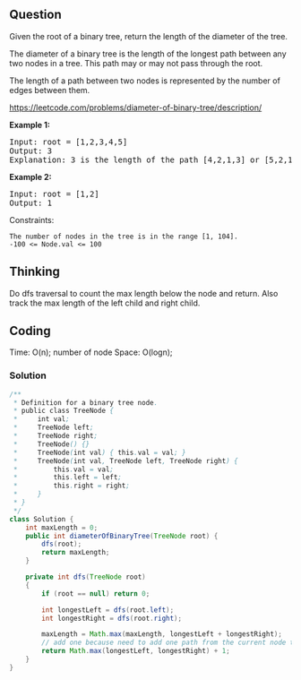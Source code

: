 ## Question
Given the root of a binary tree, return the length of the diameter of the tree.

The diameter of a binary tree is the length of the longest path between any two nodes in a tree. This path may or may not pass through the root.

The length of a path between two nodes is represented by the number of edges between them.

https://leetcode.com/problems/diameter-of-binary-tree/description/

**Example 1:**
<pre>
Input: root = [1,2,3,4,5]
Output: 3
Explanation: 3 is the length of the path [4,2,1,3] or [5,2,1,3].
</pre>

**Example 2:**
<pre>
Input: root = [1,2]
Output: 1
</pre>

Constraints:

    The number of nodes in the tree is in the range [1, 104].
    -100 <= Node.val <= 100



## Thinking
Do dfs traversal to count the max length below the node and return. Also track the max length of the left child and right child. 

## Coding
Time: O(n);  number of node
Space: O(logn);

### Solution
```java
/**
 * Definition for a binary tree node.
 * public class TreeNode {
 *     int val;
 *     TreeNode left;
 *     TreeNode right;
 *     TreeNode() {}
 *     TreeNode(int val) { this.val = val; }
 *     TreeNode(int val, TreeNode left, TreeNode right) {
 *         this.val = val;
 *         this.left = left;
 *         this.right = right;
 *     }
 * }
 */
class Solution {
    int maxLength = 0;
    public int diameterOfBinaryTree(TreeNode root) {
        dfs(root);
        return maxLength;
    }

    private int dfs(TreeNode root)
    {
        if (root == null) return 0;

        int longestLeft = dfs(root.left);
        int longestRight = dfs(root.right);

        maxLength = Math.max(maxLength, longestLeft + longestRight);
        // add one because need to add one path from the current node to parent
        return Math.max(longestLeft, longestRight) + 1;
    }
}
```